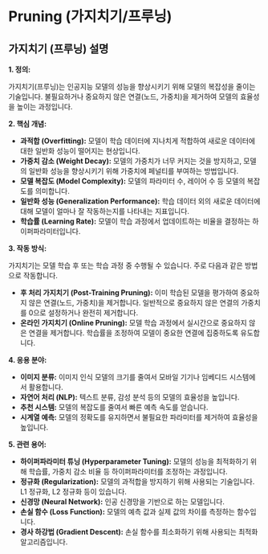 # Pruning (가지치기/프루닝)

## 가지치기 (프루닝) 설명

**1. 정의:**

가지치기(프루닝)는 인공지능 모델의 성능을 향상시키기 위해 모델의 복잡성을 줄이는 기술입니다. 불필요하거나 중요하지 않은 연결(노드, 가중치)을 제거하여 모델의 효율성을 높이는 과정입니다.

**2. 핵심 개념:**

*   **과적합 (Overfitting):** 모델이 학습 데이터에 지나치게 적합하여 새로운 데이터에 대한 일반화 성능이 떨어지는 현상입니다.
*   **가중치 감소 (Weight Decay):** 모델의 가중치가 너무 커지는 것을 방지하고, 모델의 일반화 성능을 향상시키기 위해 가중치에 페널티를 부여하는 방법입니다.
*   **모델 복잡도 (Model Complexity):** 모델의 파라미터 수, 레이어 수 등 모델의 복잡도를 의미합니다.
*   **일반화 성능 (Generalization Performance):** 학습 데이터 외의 새로운 데이터에 대해 모델이 얼마나 잘 작동하는지를 나타내는 지표입니다.
*   **학습률 (Learning Rate):** 모델이 학습 과정에서 업데이트하는 비율을 결정하는 하이퍼파라미터입니다.

**3. 작동 방식:**

가지치기는 모델 학습 후 또는 학습 과정 중 수행될 수 있습니다. 주로 다음과 같은 방법으로 작동합니다.

*   **후 처리 가지치기 (Post-Training Pruning):** 이미 학습된 모델을 평가하여 중요하지 않은 연결(노드, 가중치)을 제거합니다. 일반적으로 중요하지 않은 연결의 가중치를 0으로 설정하거나 완전히 제거합니다.
*   **온라인 가지치기 (Online Pruning):** 모델 학습 과정에서 실시간으로 중요하지 않은 연결을 제거합니다. 학습률을 조정하여 모델이 중요한 연결에 집중하도록 유도합니다.

**4. 응용 분야:**

*   **이미지 분류:** 이미지 인식 모델의 크기를 줄여서 모바일 기기나 임베디드 시스템에서 활용합니다.
*   **자연어 처리 (NLP):** 텍스트 분류, 감성 분석 등의 모델의 효율성을 높입니다.
*   **추천 시스템:** 모델의 복잡도를 줄여서 빠른 예측 속도를 얻습니다.
*   **시계열 예측:**  모델의 정확도를 유지하면서 불필요한 파라미터를 제거하여 효율성을 높입니다.

**5. 관련 용어:**

*   **하이퍼파라미터 튜닝 (Hyperparameter Tuning):** 모델의 성능을 최적화하기 위해 학습률, 가중치 감소 비율 등 하이퍼파라미터를 조정하는 과정입니다.
*   **정규화 (Regularization):** 모델의 과적합을 방지하기 위해 사용되는 기술입니다. L1 정규화, L2 정규화 등이 있습니다.
*   **신경망 (Neural Network):** 인공 신경망을 기반으로 하는 모델입니다.
*   **손실 함수 (Loss Function):** 모델의 예측 값과 실제 값의 차이를 측정하는 함수입니다.
*   **경사 하강법 (Gradient Descent):** 손실 함수를 최소화하기 위해 사용되는 최적화 알고리즘입니다.